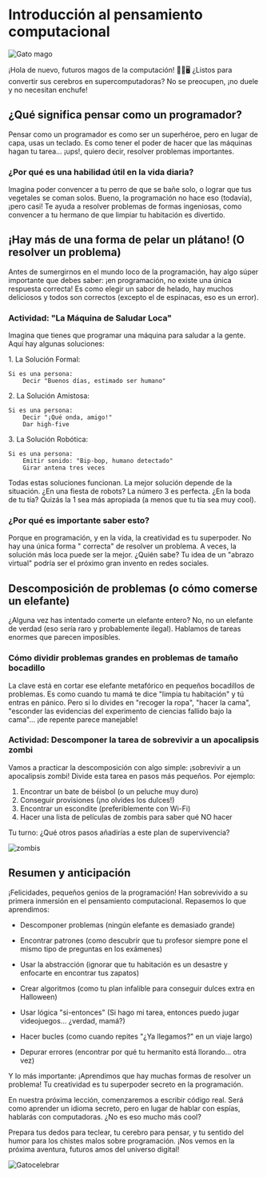 # Introducción al pensamiento computacional

![Gato mago](https://res.cloudinary.com/dukgkrpft/image/upload/v1729369050/lessons/pensando-como-programador/lhzxyow3ysmczb8hu4yc.jpg)

¡Hola de nuevo, futuros magos de la computación! 🧙‍♂️🖥️ ¿Listos para convertir sus cerebros en
supercomputadoras? No se preocupen, ¡no duele y no necesitan enchufe!

## ¿Qué significa pensar como un programador?

Pensar como un programador es como ser un superhéroe, pero en lugar de capa, usas un teclado. Es
como tener el poder de hacer que las máquinas hagan tu tarea... ¡ups!, quiero decir, resolver
problemas importantes.

### ¿Por qué es una habilidad útil en la vida diaria?

Imagina poder convencer a tu perro de que se bañe solo, o lograr que tus vegetales se coman solos.
Bueno, la programación no hace eso (todavía), ¡pero casi! Te ayuda a resolver problemas de formas
ingeniosas, como convencer a tu hermano de que limpiar tu habitación es divertido.

## ¡Hay más de una forma de pelar un plátano! (O resolver un problema)

Antes de sumergirnos en el mundo loco de la programación, hay algo súper importante que debes saber:
¡en programación, no existe una única respuesta correcta! Es como elegir un sabor de helado, hay
muchos deliciosos y todos son correctos (excepto el de espinacas, eso es un error).

### Actividad: "La Máquina de Saludar Loca"

Imagina que tienes que programar una máquina para saludar a la gente. Aquí hay algunas soluciones:

1\. La Solución Formal:

```plaintext
Si es una persona:
    Decir "Buenos días, estimado ser humano"
```

2\. La Solución Amistosa:

```plaintext
Si es una persona:
    Decir "¡Qué onda, amigo!"
    Dar high-five
```

3\. La Solución Robótica:

```plaintext
Si es una persona:
    Emitir sonido: "Bip-bop, humano detectado"
    Girar antena tres veces
```

Todas estas soluciones funcionan. La mejor solución depende de la situación. ¿En una fiesta de
robots? La número 3 es perfecta. ¿En la boda de tu tía? Quizás la 1 sea más apropiada (a menos que
tu tía sea muy cool).

### ¿Por qué es importante saber esto?

Porque en programación, y en la vida, la creatividad es tu superpoder. No hay una única forma "
correcta" de resolver un problema. A veces, la solución más loca puede ser la mejor. ¿Quién sabe? Tu
idea de un "abrazo virtual" podría ser el próximo gran invento en redes sociales.

## Descomposición de problemas (o cómo comerse un elefante)

¿Alguna vez has intentado comerte un elefante entero? No, no un elefante de verdad (eso sería raro y
probablemente ilegal). Hablamos de tareas enormes que parecen imposibles.

### Cómo dividir problemas grandes en problemas de tamaño bocadillo

La clave está en cortar ese elefante metafórico en pequeños bocadillos de problemas. Es como cuando
tu mamá te dice "limpia tu habitación" y tú entras en pánico. Pero si lo divides en "recoger la
ropa", "hacer la cama", "esconder las evidencias del experimento de ciencias fallido bajo la
cama"... ¡de repente parece manejable!

### Actividad: Descomponer la tarea de sobrevivir a un apocalipsis zombi

Vamos a practicar la descomposición con algo simple: ¡sobrevivir a un apocalipsis zombi! Divide esta
tarea en pasos más pequeños. Por ejemplo:

1. Encontrar un bate de béisbol (o un peluche muy duro)
2. Conseguir provisiones (¡no olvides los dulces!)
3. Encontrar un escondite (preferiblemente con Wi-Fi)
4. Hacer una lista de películas de zombis para saber qué NO hacer

Tu turno: ¿Qué otros pasos añadirías a este plan de supervivencia?

![zombis](https://res.cloudinary.com/dukgkrpft/image/upload/v1729370351/lessons/pensando-como-programador/ri8fpaq5opqy5ewk9jn7.jpg)

## Resumen y anticipación

¡Felicidades, pequeños genios de la programación! Han sobrevivido a su primera inmersión en el
pensamiento computacional. Repasemos lo que aprendimos:

* Descomponer problemas (ningún elefante es demasiado grande)

* Encontrar patrones (como descubrir que tu profesor siempre pone el mismo tipo de preguntas en los
  exámenes)

* Usar la abstracción (ignorar que tu habitación es un desastre y enfocarte en encontrar tus
  zapatos)

* Crear algoritmos (como tu plan infalible para conseguir dulces extra en Halloween)

* Usar lógica "si-entonces" (Si hago mi tarea, entonces puedo jugar videojuegos... ¿verdad, mamá?)

* Hacer bucles (como cuando repites "¿Ya llegamos?" en un viaje largo)
* Depurar errores (encontrar por qué tu hermanito está llorando... otra vez)

Y lo más importante: ¡Aprendimos que hay muchas formas de resolver un problema! Tu creatividad es tu
superpoder secreto en la programación.

En nuestra próxima lección, comenzaremos a escribir código real. Será como aprender un idioma
secreto, pero en lugar de hablar con espías, hablarás con computadoras. ¿No es eso mucho más cool?

Prepara tus dedos para teclear, tu cerebro para pensar, y tu sentido del humor para los chistes
malos sobre programación. ¡Nos vemos en la próxima aventura, futuros amos del universo digital!

![Gatocelebrar](https://res.cloudinary.com/dukgkrpft/image/upload/v1729369878/lessons/pensando-como-programador/ib7nbqywbis3uclookke.webp)
